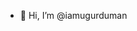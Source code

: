 - 👋 Hi, I’m @iamugurduman


<!---
iamugurduman/iamugurduman is a ✨ special ✨ repository because its `README.md` (this file) appears on your GitHub profile.
You can click the Preview link to take a look at your changes.
--->
